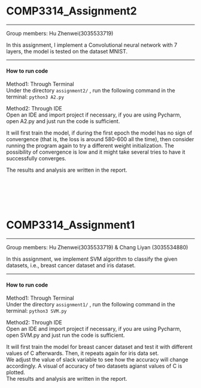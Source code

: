 # COMP3314_Assignment2
***
Group members: Hu Zhenwei(3035533719)

In this assignment, I implement a Convolutional neural network with 7 layers, the model is tested on the dataset MNIST.
***

#### How to run code <br>

Method1: Through Terminal <br>
Under the directory ```assignment2/``` , run the following command in the terminal:
``` python3 A2.py ```

Method2: Through IDE <br>
Open an IDE and import project if necessary, if you are using Pycharm, open A2.py and just run the code is sufficient.

It will first train the model, if during the first epoch the model has no sign of convergence (that is, the loss is around 580-600 all the time), then consider running the program again to try a different weight initialization. The possibility of convergence is low and it might take several tries to have it successfully converges.

The results and analysis are written in the report.

<br><br><br><br>

# COMP3314_Assignment1
***
Group members: Hu Zhenwei(3035533719) & Chang Liyan (3035534880)

In this assignment, we implement SVM algorithm to classify the given datasets, i.e., breast cancer dataset and iris dataset.
***
#### How to run code <br>

Method1: Through Terminal <br>
Under the directory ```assignment1/``` , run the following command in the terminal:
``` python3 SVM.py ```

Method2: Through IDE <br>
Open an IDE and import project if necessary, if you are using Pycharm, open SVM.py and just run the code is sufficient.

It will first train the model for breast cancer dataset and test it with different values of C afterwards. Then, it repeats again for iris data set.  
We adjust the value of slack variable to see how the accuracy will change accordingly. A visual of accuracy of two datasets agianst values of C is plotted.  
The results and analysis are written in the report.
